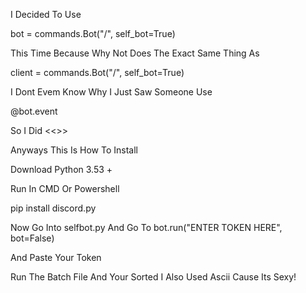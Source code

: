 I Decided To Use 

bot = commands.Bot("/", self_bot=True)

This Time Because Why Not Does The Exact Same Thing As

client = commands.Bot("/", self_bot=True)

I Dont Evem Know Why I Just Saw Someone Use 

@bot.event

So I Did <<>>

Anyways This Is How To Install

Download Python 3.53 +

Run In CMD Or Powershell

pip install discord.py

Now Go Into selfbot.py And Go To bot.run("ENTER TOKEN HERE", bot=False)

And Paste Your Token

Run The Batch File And Your Sorted I Also Used Ascii Cause Its Sexy!
